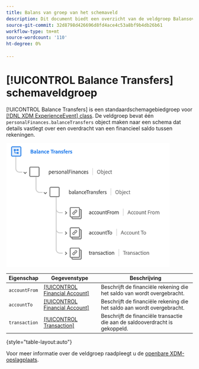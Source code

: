 ```yaml
---
title: Balans van groep van het schemaveld
description: Dit document biedt een overzicht van de veldgroep Balansoverdrachten.
source-git-commit: 32d8798d426696d8fd4ace4c53a8bf9b4db26b61
workflow-type: tm+mt
source-wordcount: '110'
ht-degree: 0%

---
```


# [!UICONTROL Balance Transfers] schemaveldgroep

[!UICONTROL Balance Transfers] is een standaardschemagebiedgroep voor [[!DNL XDM ExperienceEvent] class](../../classes/experienceevent.md). De veldgroep bevat één `personalFinances.balanceTransfers` object maken naar een schema dat details vastlegt over een overdracht van een financieel saldo tussen rekeningen.

![](../../images/field-groups/balance-transfers.png)

| Eigenschap | Gegevenstype | Beschrijving |
| --- | --- | --- |
| `accountFrom` | [[!UICONTROL Financial Account]](../../data-types/financial-account.md) | Beschrijft de financiële rekening die het saldo van wordt overgebracht. |
| `accountTo` | [[!UICONTROL Financial Account]](../../data-types/financial-account.md) | Beschrijft de financiële rekening die het saldo aan wordt overgebracht. |
| `transaction` | [[!UICONTROL Transaction]](../../data-types/transaction.md) | Beschrijft de financiële transactie die aan de saldooverdracht is gekoppeld. |

{style=&quot;table-layout:auto&quot;}

Voor meer informatie over de veldgroep raadpleegt u de [openbare XDM-opslagplaats](https://github.com/adobe/xdm/blob/master/docs/reference/fieldgroups/experience-event/industry-verticals/experienceevent-balance-transfers.schema.json).
